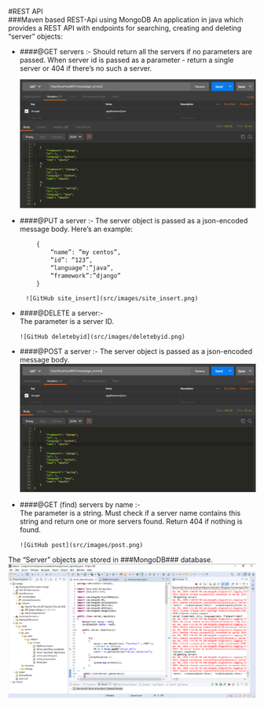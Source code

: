 #REST API  
###Maven based REST-Api using MongoDB 
An application in java which provides a REST API with endpoints for searching, creating and deleting “server” objects: 

* ####@GET servers :-
	 Should return all the servers if no parameters are passed. When server id is passed as a parameter - return a single server or 404 if there’s no such a server.

	 ![GitHub get_all](src/images/get_all.png)

* ####@PUT a server :-
	 The server object is passed as a json-encoded message body. Here’s an example:<br />
```bson
		{ 
			“name”: ”my centos”,
		 	“id”: “123”,
		  	“language”:”java”,
		   	“framework”:”django” 
		}
```
		 ![GitHub site_insert](src/images/site_insert.png)


* ####@DELETE a server:-<br />
	 The parameter is a server ID. 

	  ![GitHub deletebyid](src/images/deletebyid.png)

* ####@POST a server :-
	 The server object is passed as a json-encoded message body.
		 ![GitHub get_all](src/images/get_all.png)

* ####@GET (find) servers by name :-<br />
	 The parameter is a string. Must check if a server name contains this string and return one or more servers found. Return 404 if nothing is found.

	  ![GitHub post](src/images/post.png)

The “Server” objects are stored in ###MongoDB### database.
	![GitHub code2](src/images/code2.png)

